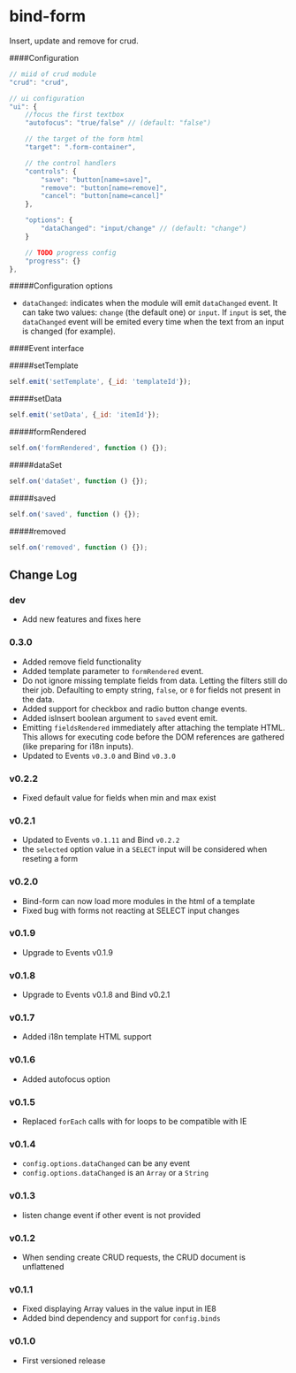 bind-form
====

Insert, update and remove for crud.

####Configuration
```js
// miid of crud module
"crud": "crud",

// ui configuration
"ui": {
    //focus the first textbox
    "autofocus": "true/false" // (default: "false")

    // the target of the form html
    "target": ".form-container",

    // the control handlers
    "controls": {
        "save": "button[name=save]",
        "remove": "button[name=remove]",
        "cancel": "button[name=cancel]"
    },

    "options": {
        "dataChanged": "input/change" // (default: "change")
    }

    // TODO progress config
    "progress": {}
},
```

#####Configuration options

 - `dataChanged`: indicates when the module will emit `dataChanged` event. It can take two values: `change` (the default one) or `input`. If `input` is set, the `dataChanged` event will be emited every time when the text from an input is changed (for example).

####Event interface

#####setTemplate
```js
self.emit('setTemplate', {_id: 'templateId'});
```

#####setData
```js
self.emit('setData', {_id: 'itemId'});
```

#####formRendered
```js
self.on('formRendered', function () {});
```

#####dataSet
```js
self.on('dataSet', function () {});
```

#####saved
```js
self.on('saved', function () {});
```

#####removed
```js
self.on('removed', function () {});
```

## Change Log

### dev

- Add new features and fixes here

### 0.3.0

- Added remove field functionality
- Added template parameter to `formRendered` event.
- Do not ignore missing template fields from data. Letting the filters still do their job. Defaulting to empty string, `false`, or `0` for fields not present in the data.
- Added support for checkbox and radio button change events.
- Added isInsert boolean argument to `saved` event emit.
- Emitting `fieldsRendered` immediately after attaching the template HTML. This allows for executing code before the DOM references are gathered (like preparing for i18n inputs).
- Updated to Events `v0.3.0` and Bind `v0.3.0`

### v0.2.2

- Fixed default value for fields when min and max exist

### v0.2.1

- Updated to Events `v0.1.11` and Bind `v0.2.2`
- the `selected` option value in a `SELECT` input will be considered when reseting a form

### v0.2.0

- Bind-form can now load more modules in the html of a template
- Fixed bug with forms not reacting at SELECT input changes

### v0.1.9

- Upgrade to Events v0.1.9

### v0.1.8

- Upgrade to Events v0.1.8 and Bind v0.2.1

### v0.1.7

- Added i18n template HTML support

### v0.1.6

- Added autofocus option

### v0.1.5

- Replaced `forEach` calls with for loops to be compatible with IE

### v0.1.4

- `config.options.dataChanged` can be any event
- `config.options.dataChanged` is an `Array` or a `String`

### v0.1.3

- listen change event if other event is not provided

### v0.1.2

- When sending create CRUD requests, the CRUD document is unflattened

### v0.1.1

- Fixed displaying Array values in the value input in IE8
- Added bind dependency and support for `config.binds`

### v0.1.0

- First versioned release

